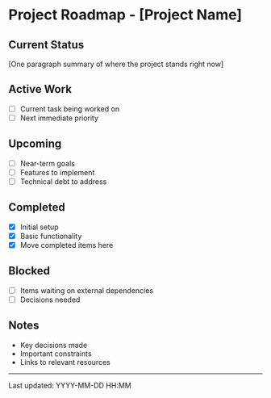 # Project Roadmap - [Project Name]

## Current Status
[One paragraph summary of where the project stands right now]

## Active Work
- [ ] Current task being worked on
- [ ] Next immediate priority

## Upcoming
- [ ] Near-term goals
- [ ] Features to implement
- [ ] Technical debt to address

## Completed
- [x] Initial setup
- [x] Basic functionality
- [x] Move completed items here

## Blocked
- [ ] Items waiting on external dependencies
- [ ] Decisions needed

## Notes
- Key decisions made
- Important constraints
- Links to relevant resources

---
Last updated: YYYY-MM-DD HH:MM